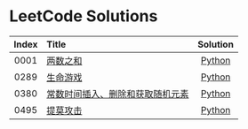 # LeetCode Solutions

| Index | Title | Solution |
| :---: | :---- | :------: |
| 0001 | [两数之和]( https://leetcode-cn.com/problems/two-sum/ ) | [Python]( src/p0001 ) |
| 0289 | [生命游戏]( https://leetcode-cn.com/problems/game-of-life/ ) | [Python]( src/p0289 ) |
| 0380 | [常数时间插入、删除和获取随机元素]( https://leetcode-cn.com/problems/insert-delete-getrandom-o1/ ) | [Python]( src/p0380 ) |
| 0495 | [提莫攻击]( https://leetcode-cn.com/problems/teemo-attacking/ ) | [Python]( src/p0495 ) |